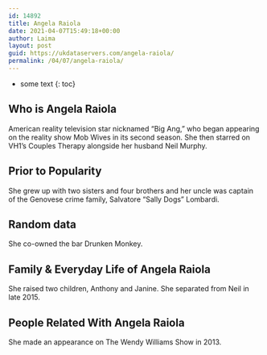 ```yaml
---
id: 14892
title: Angela Raiola
date: 2021-04-07T15:49:18+00:00
author: Laima
layout: post
guid: https://ukdataservers.com/angela-raiola/
permalink: /04/07/angela-raiola/
---
```


* some text
{: toc}


## Who is Angela Raiola
                  
                  
                  
American reality television star nicknamed &#8220;Big Ang,&#8221; who began appearing on the reality show Mob Wives in its second season. She then starred on VH1&#8217;s Couples Therapy alongside her husband Neil Murphy. 
                  
              
            
              
            
                
                
                
## Prior to Popularity
                  
                  
                  
She grew up with two sisters and four brothers and her uncle was captain of the Genovese crime family, Salvatore &#8220;Sally Dogs&#8221; Lombardi. 
                  
              
            
              
            
                
                
                
## Random data
                  
                  
                  
She co-owned the bar Drunken Monkey. 
                  
              
            
              
            
                
                
                
## Family & Everyday Life of Angela Raiola
                  
                  
                  
She raised two children, Anthony and Janine. She separated from Neil in late 2015. 
                  
              
            
              
            
                
                
                
## People Related With Angela Raiola
                  
                  
                  
She made an appearance on The Wendy Williams Show in 2013. 
                  
              
            
              
            
                
              
            
              
              
            
            
              
            
          
          
          